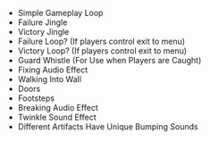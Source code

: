 - Simple Gameplay Loop
- Failure Jingle
- Victory Jingle
- Failure Loop? (If players control exit to menu)
- Victory Loop? (If players control exit to menu)
- Guard Whistle (For Use when Players are Caught)
- Fixing Audio Effect
- Walking Into Wall
- Doors
- Footsteps
- Breaking Audio Effect
- Twinkle Sound Effect
- Different Artifacts Have Unique Bumping Sounds